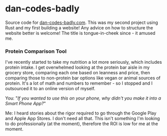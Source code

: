 # dan-codes-badly
Source code for [dan-codes-badly.com](https://dan-codes-badly.com). This was my second project using Rust and my first building a website! Any advice on how to structure the website better is welcome! The title is tongue-in-cheek since - it amused me.

### Protein Comparison Tool
I've recently started to take my nutrition a lot more seriously, which includes protein intake. I get overwhelmed looking at the protein bar aisle in my grocery store, comparing each one based on leanness and price, then comparing those to non-protein bar options like vegan or animal sources of protein. It's a lot of math and numbers to remember - so I stopped and I outsourced it to an online version of myself.

You: "_If you wanted to use this on your phone, why didn't you make it into a Smart Phone App?_"

Me: I heard stories about the rigor required to go through the Google Play and Apple App Stores. I don't need all that. This isn't something I'm looking to do professionally (at the moment), therefore the ROI is low for me at the moment.
